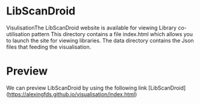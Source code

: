 # LibScanDroid
VisulisationThe
 LibScanDroid website is available for viewing Library co-utilisation pattern
 This directory contains a file index.html which allows you to launch the site for viewing libraries. The data directory contains the Json files that feeding the visualisation. 
 # Preview
 We can preview LibScanDroid by using the following link [LibScanDroid] (https://alexingfds.github.io/visualisation/index.html)
